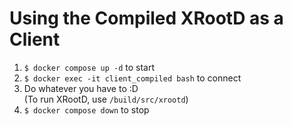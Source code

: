 # Using the Compiled XRootD as a Client
1) `$ docker compose up -d` to start
2) `$ docker exec -it client_compiled bash` to connect
3) Do whatever you have to :D \
(To run XRootD, use `/build/src/xrootd`)
4) `$ docker compose down` to stop
 